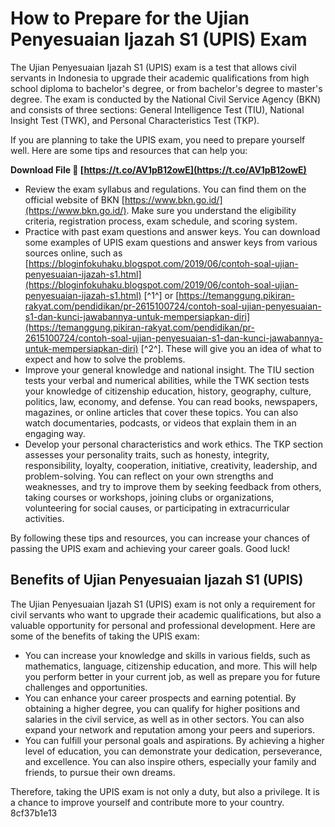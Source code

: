 
 
# How to Prepare for the Ujian Penyesuaian Ijazah S1 (UPIS) Exam
 
The Ujian Penyesuaian Ijazah S1 (UPIS) exam is a test that allows civil servants in Indonesia to upgrade their academic qualifications from high school diploma to bachelor's degree, or from bachelor's degree to master's degree. The exam is conducted by the National Civil Service Agency (BKN) and consists of three sections: General Intelligence Test (TIU), National Insight Test (TWK), and Personal Characteristics Test (TKP).
 
If you are planning to take the UPIS exam, you need to prepare yourself well. Here are some tips and resources that can help you:
 
**Download File 🌟 [https://t.co/AV1pB12owE](https://t.co/AV1pB12owE)**


 
- Review the exam syllabus and regulations. You can find them on the official website of BKN [https://www.bkn.go.id/](https://www.bkn.go.id/). Make sure you understand the eligibility criteria, registration process, exam schedule, and scoring system.
- Practice with past exam questions and answer keys. You can download some examples of UPIS exam questions and answer keys from various sources online, such as [https://bloginfokuhaku.blogspot.com/2019/06/contoh-soal-ujian-penyesuaian-ijazah-s1.html](https://bloginfokuhaku.blogspot.com/2019/06/contoh-soal-ujian-penyesuaian-ijazah-s1.html) [^1^] or [https://temanggung.pikiran-rakyat.com/pendidikan/pr-2615100724/contoh-soal-ujian-penyesuaian-s1-dan-kunci-jawabannya-untuk-mempersiapkan-diri](https://temanggung.pikiran-rakyat.com/pendidikan/pr-2615100724/contoh-soal-ujian-penyesuaian-s1-dan-kunci-jawabannya-untuk-mempersiapkan-diri) [^2^]. These will give you an idea of what to expect and how to solve the problems.
- Improve your general knowledge and national insight. The TIU section tests your verbal and numerical abilities, while the TWK section tests your knowledge of citizenship education, history, geography, culture, politics, law, economy, and defense. You can read books, newspapers, magazines, or online articles that cover these topics. You can also watch documentaries, podcasts, or videos that explain them in an engaging way.
- Develop your personal characteristics and work ethics. The TKP section assesses your personality traits, such as honesty, integrity, responsibility, loyalty, cooperation, initiative, creativity, leadership, and problem-solving. You can reflect on your own strengths and weaknesses, and try to improve them by seeking feedback from others, taking courses or workshops, joining clubs or organizations, volunteering for social causes, or participating in extracurricular activities.

By following these tips and resources, you can increase your chances of passing the UPIS exam and achieving your career goals. Good luck!
  
## Benefits of Ujian Penyesuaian Ijazah S1 (UPIS)
 
The Ujian Penyesuaian Ijazah S1 (UPIS) exam is not only a requirement for civil servants who want to upgrade their academic qualifications, but also a valuable opportunity for personal and professional development. Here are some of the benefits of taking the UPIS exam:

- You can increase your knowledge and skills in various fields, such as mathematics, language, citizenship education, and more. This will help you perform better in your current job, as well as prepare you for future challenges and opportunities.
- You can enhance your career prospects and earning potential. By obtaining a higher degree, you can qualify for higher positions and salaries in the civil service, as well as in other sectors. You can also expand your network and reputation among your peers and superiors.
- You can fulfill your personal goals and aspirations. By achieving a higher level of education, you can demonstrate your dedication, perseverance, and excellence. You can also inspire others, especially your family and friends, to pursue their own dreams.

Therefore, taking the UPIS exam is not only a duty, but also a privilege. It is a chance to improve yourself and contribute more to your country.
 8cf37b1e13
 
